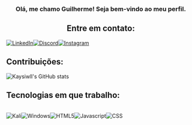### <center> Olá, me chamo Guilherme! Seja bem-vindo ao meu perfil.

## <center> **Entre em contato:**

[![LinkedIn](https://img.shields.io/badge/LinkedIn-000000?style=for-the-badge&logo=linkedin&logoColor=white)](https://www.linkedin.com/in/guilherme-de-souza-679311203/)[![Discord](https://img.shields.io/badge/Discord-000000?style=for-the-badge&logo=discord&logoColor=white)](https://discord.gg/G4SgFzve)[![Instagram](https://img.shields.io/badge/Instagram-000000?style=for-the-badge&logo=instagram&logoColor=white)](https://www.instagram.com/kaysiwl)

## **Contribuições:**

![Kaysiwll's GitHub stats](https://github-readme-stats.vercel.app/api?username=kaysiwll&hide_title=true&include_all_commits=true&show_icons=true&theme=radical&title_color=ffffff&bg_color=000000&text_color=FFFFFF&icon_color=FFFFFF&count_private=true&locale=pt-br)

## **Tecnologias em que trabalho:**

<div style="display: inline_block"><br/>
<img alt="Kali" src="https://img.shields.io/badge/Kali_Linux-000000?style=for-the-badge&logo=kali-linux&logoColor=white"/><img alt="Windows" src="https://img.shields.io/badge/Windows-000000?style=for-the-badge&logo=windows&logoColor=white"/><img alt="HTML5" src="https://img.shields.io/badge/HTML-000000?style=for-the-badge&logo=html5&logoColor=white"/><img alt="Javascript" src="https://img.shields.io/badge/JavaScript-000000?style=for-the-badge&logo=javascript&logoColor=FFFFFF"/><img alt="CSS" src="https://img.shields.io/badge/CSS-000000?&style=for-the-badge&logo=css3&logoColor=white" />
</div>
